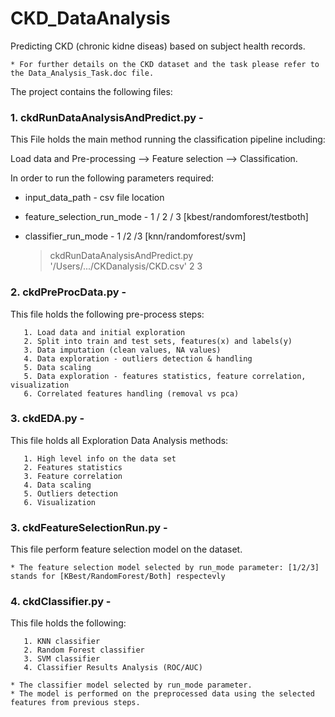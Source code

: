 #  CKD_DataAnalysis
Predicting CKD (chronic kidne diseas) based on subject health records.

    * For further details on the CKD dataset and the task please refer to the Data_Analysis_Task.doc file.

The project contains the following files:
### 1. ckdRunDataAnalysisAndPredict.py - 
This File holds the main method running the classification pipeline including: 

Load data and Pre-processing --> Feature selection --> Classification.

In order to run the following parameters required:
- input_data_path - csv file location
- feature_selection_run_mode - 1 / 2 / 3 [kbest/randomforest/testboth]
- classifier_run_mode - 1 /2 /3 [knn/randomforest/svm]

   > ckdRunDataAnalysisAndPredict.py '/Users/.../CKDanalysis/CKD.csv' 2 3

### 2. ckdPreProcData.py - 
This file holds the following pre-process steps: 

       1. Load data and initial exploration 
       2. Split into train and test sets, features(x) and labels(y)
       3. Data imputation (clean values, NA values)
       4. Data exploration - outliers detection & handling
       5. Data scaling
       5. Data exploration - features statistics, feature correlation, visualization
       6. Correlated features handling (removal vs pca)
### 3. ckdEDA.py -
This file holds all Exploration Data Analysis methods:

       1. High level info on the data set
       2. Features statistics
       3. Feature correlation
       4. Data scaling
       5. Outliers detection
       6. Visualization
### 3. ckdFeatureSelectionRun.py - 
This file perform feature selection model on the dataset.

    * The feature selection model selected by run_mode parameter: [1/2/3] stands for [KBest/RandomForest/Both] respectevly
### 4. ckdClassifier.py - 
This file holds the following:

       1. KNN classifier
       2. Random Forest classifier
       3. SVM classifier
       4. Classifier Results Analysis (ROC/AUC)
       
    * The classifier model selected by run_mode parameter.
    * The model is performed on the preprocessed data using the selected features from previous steps.
